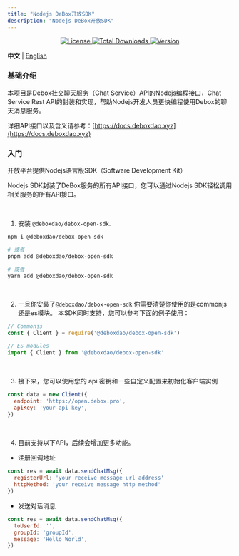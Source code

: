 ```yaml
---
title: "Nodejs DeBox开放SDK"
description: "Nodejs DeBox开放SDK"
---
```


<p align="center">
  <a href="https://github.com/deboxdao/debox-open-sdk/blob/main/LICENSE">
    <img src="https://img.shields.io/npm/l/@deboxdao/debox-open-sdk?label=@deboxdao/debox-open-sdk" alt="License" />
  </a>
  <a href="https://www.npmjs.com/package/@deboxdao/debox-open-sdk">
    <img src="https://img.shields.io/npm/dt/@deboxdao/debox-open-sdk.svg" alt="Total Downloads">
  </a>
  <a href="https://github.com/deboxdao/debox-open-sdk/releases">
    <img src="https://img.shields.io/badge/version-1.0.0-blue.svg" alt="Version" />
  </a>
</p>

**中文** | [English](./README.md)

### 基础介绍

本项目是Debox社交聊天服务（Chat Service）API的Nodejs编程接口，Chat Service Rest API的封装和实现，帮助Nodejs开发人员更快编程使用Debox的聊天消息服务。

详细API接口以及含义请参考：[https://docs.deboxdao.xyz](https://docs.deboxdao.xyz)

### 入门

开放平台提供Nodejs语言版SDK（Software Development Kit）

Nodejs SDK封装了DeBox服务的所有API接口，您可以通过Nodejs SDK轻松调用相关服务的所有API接口。

<br />

1. 安装 `@deboxdao/debox-open-sdk`.

```bash
npm i @deboxdao/debox-open-sdk

# 或者
pnpm add @deboxdao/debox-open-sdk

# 或者
yarn add @deboxdao/debox-open-sdk
```

<br />

2. 一旦你安装了`@deboxdao/debox-open-sdk` 你需要清楚你使用的是commonjs还是es模块。 本SDK同时支持，您可以参考下面的例子使用：

```js
// Commonjs
const { Client } = require('@deboxdao/debox-open-sdk')

// ES modules
import { Client } from '@deboxdao/debox-open-sdk'
```

<br />

3. 接下来，您可以使用您的 api 密钥和一些自定义配置来初始化客户端实例

```js
const data = new Client({
  endpoint: 'https://open.debox.pro',
  apiKey: 'your-api-key',
})
```

<br />

4. 目前支持以下API，后续会增加更多功能。

- 注册回调地址

```js
const res = await data.sendChatMsg({
  registerUrl: 'your receive message url address'
  httpMethod: 'your receive message http method'
})
```

- 发送对话消息

```js
const res = await data.sendChatMsg({
  toUserId: '',
  groupId: 'groupId',
  message: 'Hello World',
})
```